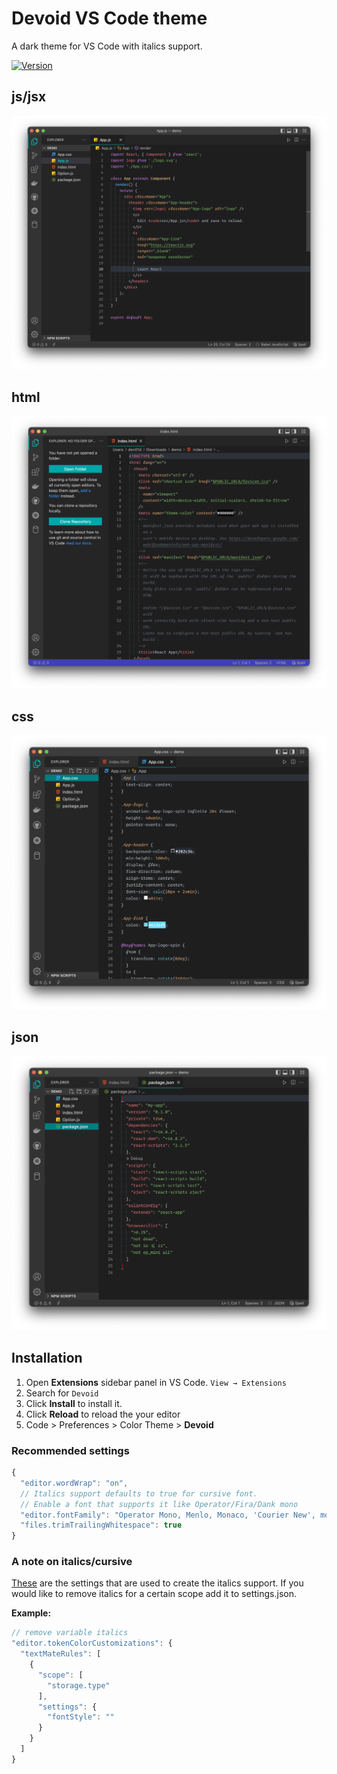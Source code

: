 # Devoid VS Code theme

A dark theme for VS Code with italics support.

[![Version](https://vsmarketplacebadge.apphb.com/version/dev01d.devoid-theme.svg)](https://marketplace.visualstudio.com/items?itemName=dev01d.devoid-theme)

## js/jsx

![Preview jsx](https://raw.githubusercontent.com/dev01d/devoid-theme/master/images/jsx.png)

## html

![Preview html](https://raw.githubusercontent.com/dev01d/devoid-theme/master/images/html.png)

## css

![Preview css](https://raw.githubusercontent.com/dev01d/devoid-theme/master/images/css.png)

## json

![Preview json](https://raw.githubusercontent.com/dev01d/devoid-theme/master/images/json.png)

## Installation

1. Open **Extensions** sidebar panel in VS Code. `View → Extensions`
2. Search for `Devoid`
3. Click **Install** to install it.
4. Click **Reload** to reload the your editor
5. Code > Preferences > Color Theme > **Devoid**

### Recommended settings

```javascript
{
  "editor.wordWrap": "on",
  // Italics support defaults to true for cursive font.
  // Enable a font that supports it like Operator/Fira/Dank mono
  "editor.fontFamily": "Operator Mono, Menlo, Monaco, 'Courier New', monospace",
  "files.trimTrailingWhitespace": true
}
```

### A note on italics/cursive

[These](https://gist.github.com/dev01d/2afddac00b14d61b753182f233951c30) are the settings that are used to create the italics support. If you would like to remove italics for a certain scope add it to settings.json.

**Example:**

```javascript
// remove variable italics
"editor.tokenColorCustomizations": {
  "textMateRules": [
    {
      "scope": [
        "storage.type"
      ],
      "settings": {
        "fontStyle": ""
      }
    }
  ]
}
```
